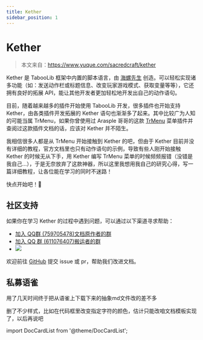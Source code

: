 ```yaml
---
title: Kether
sidebar_position: 1
---
```


# Kether

> 本文来自：https://www.yuque.com/sacredcraft/kether

Kether 是 TabooLib 框架中内置的脚本语言，由 [海螺先生](https://izzel.io/) 创造。可以轻松实现诸多功能（如：发送动作栏或标题信息、改变玩家游戏模式、获取变量等等），它还拥有良好的拓展 API，能让其他开发者更加轻松地开发出自己的动作语句。

目前，随着越来越多的插件开始使用 TabooLib 开发，很多插件也开始支持 Kether，由各类插件开发拓展的 Kether 语句也渐渐多了起来。其中比较广为人知的可能当属 TrMenu，如果你曾使用过 Arasple 哥哥的这款 [TrMenu](../TrMenu/README.md) 菜单插件并查阅过这款插件文档的话，应该对 Kether 并不陌生。

我相信很多人都是从 TrMenu 开始接触到 Kether 的吧，但由于 Kether 目前并没有详细的教程，官方文档里也只有动作语句的示例，导致有些人刚开始接触 Kether 的时候无从下手，用 Kether 编写 TrMenu 菜单的时候频频报错（没错是我自己...），于是无奈放弃了这款神器，所以这里我想用我自己的研究心得，写一篇详细教程，让各位能在学习的同时不迷路！

快点开始吧！🥵

## 社区支持

如果你在学习 Kether 的过程中遇到问题，可以通过以下渠道寻求帮助：

- [加入 QQ群 (759705478)文档原作者的群](https://qm.qq.com/q/sswyvFrIWI)
- [加入 QQ 群 (611076407)搬运者的群](https://8aka.org/qq)
- [![](https://img.shields.io/discord/1342805340839870514.svg?label=&logo=discord&logoColor=ffffff&color=7389D8&labelColor=6A7EC2)](https://discord.com/invite/jN4Br8uhSS)

欢迎前往 [GitHub](https://github.com/8aka-Team/TabooLib-guide) 提交 issue 或 pr，帮助我们改进文档。

## 私募语雀

用了几天时间终于把从语雀上下载下来的抽象md文件改的差不多

删了不少样式，比如在代码框里改变指定字符的颜色，估计只能改咱文档模板实现了，以后再说吧

import DocCardList from '@theme/DocCardList';

<DocCardList /> 
